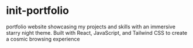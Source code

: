 # init-portfolio
portfolio website showcasing my projects and skills with an immersive starry night theme. Built with React, JavaScript, and Tailwind CSS to create a cosmic browsing experience
